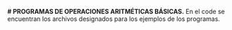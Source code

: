 **# PROGRAMAS DE OPERACIONES ARITMÉTICAS BÁSICAS.**
En el code se encuentran los archivos designados para los ejemplos de los programas.
